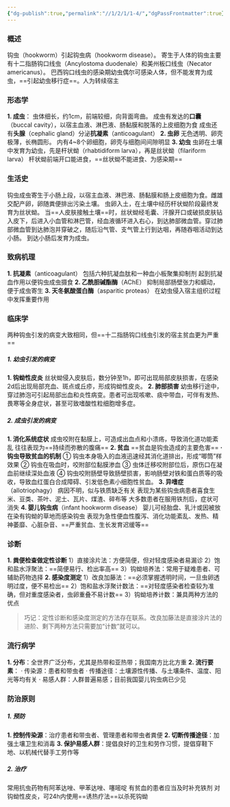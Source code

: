 ```yaml
---
{"dg-publish":true,"permalink":"//1/2/1/1-4/","dgPassFrontmatter":true}
---
```



### 概述
钩虫（hookworm）引起钩虫病（hookworm disease）。
寄生于人体的钩虫主要有十二指肠钩口线虫（Ancylostoma duodenale）和美州板口线虫（Necator americanus）。
巴西钩口线虫的感染期幼虫偶尔可感染人体，但不能发育为成虫，==引起幼虫移行症==。人为转续宿主
### 形态学
**1. 成虫**：
    虫体细长，约1cm，前端较细，向背面弯曲。
    成虫有发达的**口囊**（buccal cavity），以宿主血液、淋巴液、肠黏膜和脱落的上皮细胞为食
    成虫还有**头腺**（cephalic gland）分泌**抗凝素**（anticoagulant）
**2. 虫卵**
    无色透明、卵壳极薄，长椭圆形。
    内有4~8个卵细胞，卵壳与细胞间间隙明显
**3. 幼虫**
    虫卵在土壤中发育为幼虫，先是杆状蚴（rhabtidiform larva），再是丝状蚴（filariform larva）
    杆状蚴前端开口能进食，==丝状蚴不能进食、为感染期==
### 生活史
钩虫成虫寄生于小肠上段，以宿主血液、淋巴液、肠黏膜和肠上皮细胞为食。雌雄交配产卵，卵随粪便排出污染土壤。
虫卵入土，在土壤中经历杆状蚴阶段最终发育为丝状蚴。
当==人皮肤接触土壤==时，丝状蚴经毛囊、汗腺开口或破损皮肤钻入皮下，后进入小血管和淋巴管，经血液循环进入右心，到达肺部微血管。穿过肺部微血管到达肺泡并穿破之，随后沿气管、支气管上行到达咽，再随吞咽活动到达小肠。
到达小肠后发育为成虫。
### 致病机理
**1. 抗凝素**（anticoagulant）
    包括六种抗凝血肽和一种血小板聚集抑制剂
    起到抗凝血作用以便钩虫成虫摄食
**2. 乙酰胆碱酯酶**（AChE）
    抑制局部肠壁张力和蠕动，便于成虫寄生
**3. 天冬氨酸蛋白酶**（asparitic proteas）
    在幼虫侵入宿主组织过程中发挥重要作用
### 临床学
两种钩虫引发的病变大致相同，但==十二指肠钩口线虫引发的宿主贫血更为严重==
##### 1. 幼虫引发的病变
**1. 钩蚴性皮炎**
丝状蚴侵入皮肤后，数分钟至1h，即可出现局部皮肤损害，在感染2d后出现局部充血、斑点或丘疹，形成钩蚴性皮炎。
**2. 肺部损害**
幼虫移行途中，穿过肺泡可引起局部出血和炎性病变。患者可出现咳嗽、痰中带血，可伴有发热、畏寒等全身症状，甚至可致嗜酸性粒细胞增多症。
##### 2. 成虫引发的病变
**1. 消化系统症状**
成虫咬附在黏膜上，可造成出血点和小溃疡，导致消化道功能紊乱
往往表现为==持续而弥散的腹痛==
**2. 贫血**
==贫血是钩虫造成的主要危害==
**· 钩虫导致贫血的机制**
  ① 钩虫本身吸入的血液迅速经其消化道排出，形成“唧筒”样效果
  ② 钩虫在吸血时，咬附部位黏膜渗血
  ③ 虫体迁移咬附部位后，原伤口在凝血前继续深处血液
  ④ 钩虫咬附肠壁导致肠壁损害，影响肠壁对铁和蛋白质等的吸收，导致血红蛋白合成障碍、引发低色素小细胞性贫血。
**3. 异嗜症**（allotriophagy）
病因不明，似与铁质缺乏有关
表现为某些钩虫病患者喜食生米、豆类、茶叶、泥土、瓦片、煤渣、碎布等
大多数患者在服用铁剂后，症状可消失
**4. 婴儿钩虫病**（infant hookworm disease）
婴儿可经胎盘、乳汁或因被放在染有钩蚴的草地而感染钩虫
表现为急性便血性腹泻、消化功能紊乱、发热、精神萎靡、心脏杂音、==严重贫血、生长发育迟缓等==
### 诊断
**1. 粪便检查做定性诊断**
1）直接涂片法：方便简便，但对轻度感染者易漏诊
2）饱和盐水浮聚法：==简便易行、检出率高==
3）钩蚴培养法：常用于疑难患者、可辅助药物选择
**2. 感染度测定**
1）改良加藤法：==必须掌握透明时间，一旦虫卵透明过度，便不易检出==
2）饱和盐水浮聚计数法：==对轻度感染者检查较为准确，但对重度感染者，虫卵重叠不易计数==
3）钩蚴培养计数：兼具两种方法的优点
> 巧记：定性诊断和感染度测定的方法存在联系。改良加藤法是直接涂片法的进阶、剩下两种方法只需要加“计数”就可以。
### 流行病学
**1. 分布**：全世界广泛分布，尤其是热带和亚热带；我国南方比北方重
**2. 流行要素**：
    · 传染源：患者和带虫者
    · 传播途径：土壤源性传播、与土壤条件、温度、阳光等均有关
    · 易感人群：人群普遍易感；目前我国婴儿钩虫病已少见
### 防治原则
##### 1. 预防
**1. 控制传染源**：治疗患者和带虫者、管理患者和带虫者粪便
**2. 切断传播途径**：加强土壤卫生和消毒
**3. 保护易感人群**：提倡良好的卫生和劳作习惯，提倡穿鞋下地、以机械代替手工劳作等
##### 2. 治疗
常用抗虫药物有阿苯达唑、甲苯达唑、噻嘧啶
有贫血的患者应当及时补充铁剂
对钩蚴性皮炎，可24h内使用==诱热疗法==以杀死钩蚴